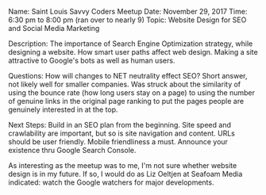 Name: Saint Louis Savvy Coders Meetup
Date: November 29, 2017
Time: 6:30 pm to 8:00 pm (ran over to nearly 9)
Topic: Website Design for SEO and Social Media Marketing

Description: The importance of Search Engine Optimization strategy, while designing a website. 
             How smart user paths affect web design. 
			 Making a site attractive to Google's bots as well as human users.

Questions: How will changes to NET neutrality effect SEO?  Short answer, not likely well for smaller companies.
           Was struck about the similarity of using the bounce rate (how long users stay on a page) to using the number of genuine links in the original page ranking to put the pages people are genuinely interested in at the top.

Next Steps: Build in an SEO plan from the beginning.  Site speed and crawlability are important, but so is site navigation and content.  URLs should be user friendly.  Mobile friendliness a must.  Announce your existence thru Google Search Console.

As interesting as the meetup was to me, I'm not sure whether website design is in my future.  If so, I would do as Liz Oeltjen at Seafoam Media indicated: watch the Google watchers for major developments.